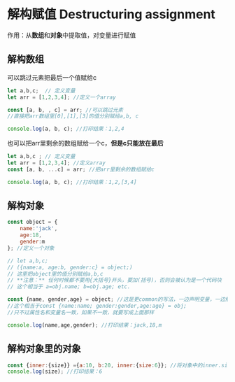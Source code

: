 # 解构赋值 Destructuring assignment

作用：从**数组**和**对象**中提取值，对变量进行赋值

## 解构数组

可以跳过元素把最后一个值赋给c
```js
let a,b,c;  // 定义变量
let arr = [1,2,3,4]; //定义一个array

const [a, b, , c] = arr; //可以跳过元素
//直接把arr数组里[0],[1],[3]的值分别赋给a,b, c

console.log(a, b, c); //打印结果：1,2,4
```
也可以把arr里剩余的数组赋给一个c，**但是c只能放在最后**
```jsx
let a,b,c ; // 定义变量
let arr = [1,2,3,4]; //定义array
const [a, b, ...c] = arr; //把arr里剩余的数组赋给c 

console.log(a, b, c); //打印结果：1,2,[3,4]

```
## 解构对象
```js
const object = {
    name:'jack',
    age:18,
    gender:m
}; //定义一个对象

// let a,b,c; 
// ({name:a, age:b, gender:c} = object;) 
// 这里把object里的值分别赋给a,b,c
// **注意：** 任何时候都不要用{大括号}开头，要加(括号)，否则会被认为是一个代码块
// 这个相当于 a=obj.name; b=obj.age; etc.

const {name, gender,age} = object; //这是更common的写法，一边声明变量，一边解构，同时属性名和变量名一致
//这个相当于const {name:name; gender:gender,age:age} = obj; 
//只不过属性名和变量名一致，如果不一致，就要写成上面那样

console.log(name,age,gender); //打印结果：jack,18,m
```
## 解构对象里的对象
```js
const {inner:{size}} ={a:10, b:20, inner:{size:6}}; //将对象中的inner.size赋值给变量size 
console.log(size); //打印结果：6
```
